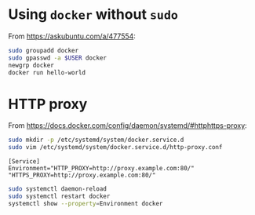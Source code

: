 # Using `docker` without `sudo`
From https://askubuntu.com/a/477554:
```bash
sudo groupadd docker
sudo gpasswd -a $USER docker
newgrp docker
docker run hello-world
```

# HTTP proxy
From https://docs.docker.com/config/daemon/systemd/#httphttps-proxy:
```bash
sudo mkdir -p /etc/systemd/system/docker.service.d
sudo vim /etc/systemd/system/docker.service.d/http-proxy.conf
```
```
[Service]
Environment="HTTP_PROXY=http://proxy.example.com:80/" "HTTPS_PROXY=http://proxy.example.com:80/"
```
```bash
sudo systemctl daemon-reload
sudo systemctl restart docker
systemctl show --property=Environment docker
```
